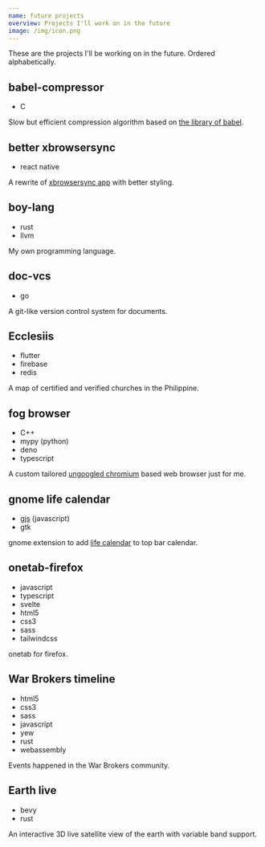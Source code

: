 ```yaml
---
name: future projects
overview: Projects I'll work on in the future
image: /img/icon.png
---
```


<!--
- SQL
- deno
- qt
- infernojs
- solidjs
- Extend lang such as py/js with rust/C/C++
- nuxtjs
- nextjs
- vite
-->

These are the projects I'll be working on in the future. Ordered alphabetically.

## babel-compressor

- C

Slow but efficient compression algorithm based on [the library of babel](https://libraryofbabel.info/theory.html).

## better xbrowsersync

- react native

A rewrite of [xbrowsersync app](https://github.com/xbrowsersync/app) with better styling.

## boy-lang

- rust
- llvm

My own programming language.

## doc-vcs

- go

A git-like version control system for documents.

## Ecclesiis

- flutter
- firebase
- redis

A map of certified and verified churches in the Philippine.

## fog browser

- C++
- mypy (python)
- deno
- typescript

A custom tailored [ungoogled chromium](https://github.com/Eloston/ungoogled-chromium) based web browser just for me.

## gnome life calendar

- [gjs](https://gjs.guide) (javascript)
- gtk

gnome extension to add [life calendar](https://waitbutwhy.com/2014/05/life-weeks.html) to top bar calendar.

## onetab-firefox

- javascript
- typescript
- svelte
- html5
- css3
- sass
- tailwindcss

onetab for firefox.

## War Brokers timeline

- html5
- css3
- sass
- javascript
- yew
- rust
- webassembly

Events happened in the War Brokers community.

## Earth live

- bevy
- rust

An interactive 3D live satellite view of the earth with variable band support.
